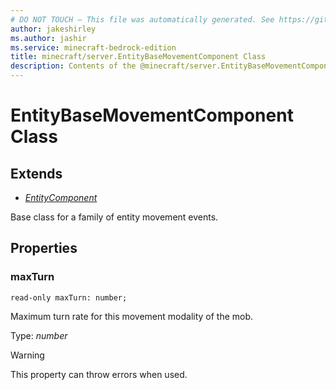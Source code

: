 ```yaml
---
# DO NOT TOUCH — This file was automatically generated. See https://github.com/mojang/minecraftapidocsgenerator to modify descriptions, examples, etc.
author: jakeshirley
ms.author: jashir
ms.service: minecraft-bedrock-edition
title: minecraft/server.EntityBaseMovementComponent Class
description: Contents of the @minecraft/server.EntityBaseMovementComponent class.
---
```

# EntityBaseMovementComponent Class

## Extends
- [*EntityComponent*](EntityComponent.md)

Base class for a family of entity movement events.

## Properties

### **maxTurn**
`read-only maxTurn: number;`

Maximum turn rate for this movement modality of the mob.

Type: *number*

> [!WARNING]
> This property can throw errors when used.

